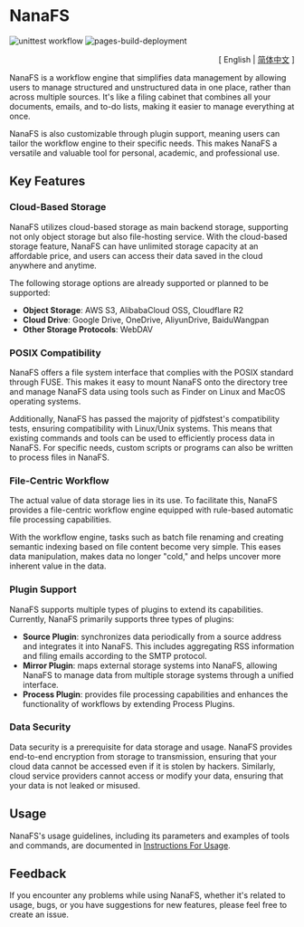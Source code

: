 # NanaFS

![unittest workflow](https://github.com/basenana/nanafs/actions/workflows/unittest.yml/badge.svg)
![pages-build-deployment](https://github.com/basenana/nanafs/actions/workflows/pages/pages-build-deployment/badge.svg)

<p align="right">[ English | <a href="https://github.com/basenana/nanafs/blob/main/README_zh.md">简体中文</a> ]</p>

NanaFS is a workflow engine that simplifies data management
by allowing users to manage structured and unstructured data in one place,
rather than across multiple sources. It's like a filing cabinet
that combines all your documents, emails, and to-do lists,
making it easier to manage everything at once.

NanaFS is also customizable through plugin support,
meaning users can tailor the workflow engine to their specific needs.
This makes NanaFS a versatile and valuable tool for personal, academic, and professional use.

## Key Features

### Cloud-Based Storage

NanaFS utilizes cloud-based storage as main backend storage,
supporting not only object storage but also file-hosting service.
With the cloud-based storage feature, NanaFS can have unlimited storage capacity at an affordable price,
and users can access their data saved in the cloud anywhere and anytime.

The following storage options are already supported or planned to be supported:

- **Object Storage**: AWS S3, AlibabaCloud OSS, Cloudflare R2
- **Cloud Drive**: Google Drive, OneDrive, AliyunDrive, BaiduWangpan
- **Other Storage Protocols**: WebDAV

### POSIX Compatibility

NanaFS offers a file system interface that complies with the POSIX standard through FUSE.
This makes it easy to mount NanaFS onto the directory tree and manage NanaFS data using tools such as Finder on Linux
and MacOS operating systems.

Additionally, NanaFS has passed the majority of pjdfstest's compatibility tests, ensuring compatibility with Linux/Unix
systems.
This means that existing commands and tools can be used to efficiently process data in NanaFS. For specific needs,
custom scripts or programs can also be written to process files in NanaFS.

### File-Centric Workflow

The actual value of data storage lies in its use. To facilitate this,
NanaFS provides a file-centric workflow engine equipped with rule-based automatic file processing capabilities.

With the workflow engine, tasks such as batch file renaming and creating semantic indexing based on file content become
very simple.
This eases data manipulation, makes data no longer "cold," and helps uncover more inherent value in the data.

### Plugin Support

NanaFS supports multiple types of plugins to extend its capabilities. Currently, NanaFS primarily supports three types
of plugins:

- **Source Plugin**: synchronizes data periodically from a source address and integrates it into NanaFS. This includes
  aggregating RSS information and filing emails according to the SMTP protocol.
- **Mirror Plugin**: maps external storage systems into NanaFS, allowing NanaFS to manage data from multiple storage
  systems through a unified interface.
- **Process Plugin**: provides file processing capabilities and enhances the functionality of workflows by extending
  Process Plugins.

### Data Security

Data security is a prerequisite for data storage and usage.
NanaFS provides end-to-end encryption from storage to transmission, ensuring that your cloud data cannot be accessed
even if it is stolen by hackers.
Similarly, cloud service providers cannot access or modify your data, ensuring that your data is not leaked or misused.

## Usage

NanaFS's usage guidelines, including its parameters and examples of tools and commands, are documented
in [Instructions For Usage](https://github.com/basenana/nanafs/blob/main/docs/usage.md).

## Feedback

If you encounter any problems while using NanaFS, whether it's related to usage, bugs, or you have suggestions for new
features,
please feel free to create an issue.